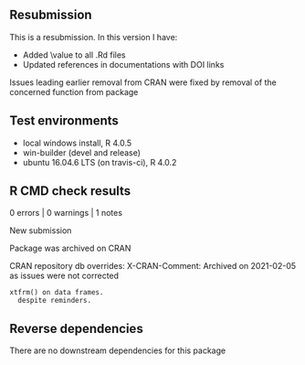 ## Resubmission
This is a resubmission. In this version I have:

* Added \value to all .Rd files
* Updated references in documentations with DOI links

Issues leading earlier removal from CRAN were fixed by removal of the concerned function from package

## Test environments
* local windows install, R 4.0.5
* win-builder (devel and release)
* ubuntu 16.04.6 LTS (on travis-ci), R 4.0.2

## R CMD check results

0 errors | 0 warnings | 1 notes

New submission
  
Package was archived on CRAN
  
CRAN repository db overrides:
    X-CRAN-Comment: Archived on 2021-02-05 as issues were not corrected
  
    xtfrm() on data frames.
      despite reminders.


## Reverse dependencies

There are no downstream dependencies for this package


